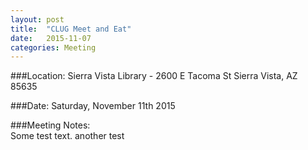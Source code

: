 ```yaml
---
layout: post
title:  "CLUG Meet and Eat"
date:   2015-11-07
categories: Meeting
---
```

###Location: Sierra Vista Library - 2600 E Tacoma St Sierra Vista, AZ 85635 
 
###Date: Saturday, November 11th 2015  

###Meeting Notes:  
Some test text.  another test
